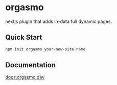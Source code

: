 # orgasmo

nextjs plugin that adds in-data full dynamic pages.

## Quick Start

```bash
npm init orgasmo your-new-site-name
```

## Documentation

[docs.orgasmo.dev](https://docs.orgasmo.dev)